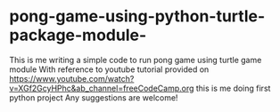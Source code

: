 # pong-game-using-python-turtle-package-module-
This is me writing a simple code to run pong game using turtle game module
With reference to youtube tutorial provided on https://www.youtube.com/watch?v=XGf2GcyHPhc&ab_channel=freeCodeCamp.org this is me doing first python project
Any suggestions are welcome!
